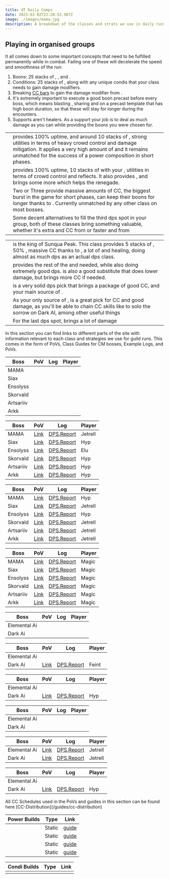 ```yaml
---
title: dT Daily Comps
date: 2023-02-02T22:20:53.987Z
image: ./images/mama.jpg
description: A breakdown of the classes and strats we use in daily runs
---
```


## Playing in organised groups

It all comes down to some important concepts that need to be fulfilled permanently while in combat. Failing one of these will decelerate the speed and smoothness of the run:

1. Boons: 25 stacks of <Boon name="Might"/>, <Boon name="Fury"/>, <Boon name="Quickness"/> and <Boon name="Alacrity"/>.
2. Conditions: 25 stacks of <Condition name="vulnerability"/>, along with any unique condis that your class needs to gain damage modifiers.
3. Breaking [CC bars](guides/cc-distribution) to gain the damage modifier from <Effect name="Exposed"/>.
4. It's extremely important to execute a good boon precast before every boss, which means blasting <Boon name="Might"/>, sharing <Boon name="Quickness"/> and <Boon name="Alacrity"/> on a precast template that has high boon duration, so that these will stay for longer during the encounters.
5. Supports aren't healers. As a support your job is to deal as much damage as you can while providing the boons you were chosen for.

<Divider text="Compositions"/>

<Card title="Shattered Observatory and Nightmare CM">

|                                                                                                   |                                                                                                                                                                                                                                                                                                                                                                                              |
|---------------------------------------------------------------------------------------------------|----------------------------------------------------------------------------------------------------------------------------------------------------------------------------------------------------------------------------------------------------------------------------------------------------------------------------------------------------------------------------------------------|
| <Specialization name="Renegade" disableText/>                                                     | <BuildLink build="Power Renegade" specialization="Renegade"/> provides 100% <Boon name="Alacrity"/> uptime, and around 10 stacks of <Boon name="Might"/>, strong utilities in terms of heavy crowd control and damage mitigation. It applies a very high amount of <Condition name="vulnerability"/> and it remains unmatched for the success of a power composition in short phases.  <br/> |
| <Specialization name="Scrapper" disableText/>                                                     | <BuildLink build="Quickness Scrapper"  specialization="Scrapper"/> provides 100% <Boon name="Quickness"/> uptime, 10 stacks of <Boon name="Might"/> with your <Skill name="Blast Gyro"/> , utilities in terms of crowd control and reflects. It also provides <Skill name="Superspeed"/>, and brings some more <Condition name="vulnerability"/> which helps the renegade.<br/>              |
| <Specialization name="Soulbeast" disableText/>                                                    | Two or Three <BuildLink build="Soulbeast"  specialization="Soulbeast"/> provide massive amounts of CC, the biggest burst in the game for short phases, can keep their boons for longer thanks to <Trait name="Essence of Speed"/>. Currently unmatched by any other class on most bosses.                                                                                                    |
| <Specialization name="Bladesworn" disableText/> <Specialization name="Dragonhunter" disableText/> | Some decent alternatives to fill the third dps spot in your group, both of these classes bring something valuable, whether it's extra <Boon name="Quickness"/> and CC from <BuildLink build="Bladesworn"  specialization="Bladesworn"/> or faster <Condition name="vulnerability"/> and <Boon name="Aegis"/> from <BuildLink build="Dragonhunter"  specialization="Dragonhunter"/>           |

</Card>

<Card title="Sunqua Peak CM">

|                                                                                           |                                                                                                                                                                                                                                                                                                                                                      |
|-------------------------------------------------------------------------------------------|------------------------------------------------------------------------------------------------------------------------------------------------------------------------------------------------------------------------------------------------------------------------------------------------------------------------------------------------------|
| <Specialization name="Specter" disableText/>                                              | <BuildLink build="AlacShare Specter" specialization="Specter"/> is the king of Sunqua Peak. This class provides 5 stacks of <Boon name="Might"/>, 50% <Boon name="Alacrity"/>, massive CC thanks to <Skill name="Basilisk Venom"/>, a lot of <Condition name="vulnerability"/> and healing, doing almost as much dps as an actual dps class.   <br/> |
| <Specialization name="Mirage" disableText/> <Specialization name="Renegade" disableText/> | <BuildLink build="Staxe Mirage"  specialization="Mirage"/> provides the rest of the <Boon name="Might"/> and <Boon name="Alacrity"/> needed, while also doing extremely good dps.<BuildLink build="AlacShare Renegade"  specialization="Renegade"/> is also a good substitute that does lower damage, but brings more CC if needed.<br/>             |
| <br/> <Specialization name="Harbinger" disableText/>                                      | <BuildLink build="Condition Harbinger"  specialization="Harbinger"/> is a very solid dps pick that brings a package of good CC, <Boon name="Might"/> and your main source of <Condition name="vulnerability"/>.                                                                                                                                      |
| <Specialization name="Firebrand" disableText/>                                            | As your only source of <Boon name="Quickness"/>, <BuildLink build="Quickness Firebrand"  specialization="Firebrand"/> is a great pick for CC and good damage, as you'll be able to chain CC skills like <Skill name="Sanctuary"/> to solo the  sorrow on Dark AI, among other useful things                                                          |
| <Specialization name="Soulbeast" disableText/>                                            | For the last dps spot, <BuildLink build="Hybrid Soulbeast"  specialization="Soulbeast"/> brings a lot of damage                                                                                                                                                                                                                                      |

</Card>

<Divider text="Useful Links"/>
In this section you can find links to different parts of the site with information relevant to each class and strategies we use for guild runs. This comes in the form of PoVs, Class Guides for CM bosses, Example Logs, and PoVs.

<Grid>
<GridItem sm="8">
<Card title="Example Power PoVs + Logs">

<Tabs>
<Tab specialization="Renegade">

| Boss         | PoV                                  | Log                                                        | Player |
|--------------|--------------------------------------|------------------------------------------------------------|--------|
| MAMA         |                                      |                                                            |        |
| Siax         |                                      |                                                            |        |
| Ensolyss     |                                      |                                                            |        |
| Skorvald     |                                      |                                                            |        |
| Artsariiv    |                                      |                                                            |        |
| Arkk         |                                      |                                                            |        |

</Tab>

<Tab specialization="Scrapper">

| Boss         | PoV | Log | Player |
|--------------|-----|-----|--------|
| MAMA         | [Link](https://youtu.be/xEHSN4uoyaM) | [DPS.Report](https://dps.report/p2jZ-20230226-153044_mama) | Jetrell |
| Siax         | [Link](https://youtu.be/cN_fLBIaAhA) | [DPS.Report](https://dps.report/bYKc-20230226-154315_siax) | Hyp |
| Ensolyss     | [Link](https://youtu.be/kTTD3RrMIlI) | [DPS.Report](https://dps.report/qwmP-20221215-182717_enso) | Elu |
| Skorvald     | [Link](https://youtu.be/l-BeKbgeL8s) | [DPS.Report](https://dps.report/Lskf-20230217-222859_skor) | Hyp   |
| Artsariiv    | [Link](https://youtu.be/qhCSGO0cZ0o?t=139) | [DPS.Report](https://dps.report/3zj4-20221117-203459_arriv) | Hyp   |
| Arkk         | [Link](https://youtu.be/uaC9y-1G6Us) | [DPS.Report](https://dps.report/Assu-20230221-212418_arkk) | Hyp   |

</Tab>

<Tab specialization="Soulbeast">

| Boss         | PoV | Log | Player |
|--------------|-----|-----|--------|
| MAMA         | [Link](https://youtu.be/90pdA_RXrZg) | [DPS.Report](https://dps.report/N9pA-20230221-222004_mama) | Hyp |
| Siax         | [Link](https://youtu.be/vznqacW_-mU) | [DPS.Report](https://dps.report/bYKc-20230226-154315_siax) | Jetrell |
| Ensolyss     | [Link](https://youtu.be/0aW6haE4vhI) | [DPS.Report](https://dps.report/BJD5-20230226-165007_enso) | Hyp |
| Skorvald     | [Link](https://youtu.be/NG7OX2ZLyQU) | [DPS.Report](https://dps.report/tdg5-20230217-223427_skor) | Jetrell |
| Artsariiv    | [Link](https://youtu.be/8bQUWBhMaHo) | [DPS.Report](https://dps.report/DnoQ-20230127-005234_arriv) | Jetrell |
| Arkk         | [Link](https://youtu.be/VJOA0w7c_rw?t=200) | [DPS.Report](https://dps.report/yEY8-20221117-234757_arkk) | Jetrell |

</Tab>
<Tab specialization="Dragonhunter">

| Boss         | PoV | Log | Player |
|--------------|-----|-----|--------|
| MAMA         | [Link](https://youtu.be/JAL9VH6TYkI?t=286) | [DPS.Report](https://dps.report/yIZv-20230221-233753_mama) | Magic   |
| Siax         | [Link](https://youtu.be/JAL9VH6TYkI?t=341) | [DPS.Report](https://dps.report/fw1V-20230221-234248_siax) | Magic   |
| Ensolyss     | [Link](https://youtu.be/JAL9VH6TYkI?t=387) | [DPS.Report](https://dps.report/PFOU-20230221-234625_enso) | Magic   |
| Skorvald     | [Link](https://youtu.be/JAL9VH6TYkI) | [DPS.Report](https://dps.report/w6Vw-20230221-220014_skor) | Magic   |
| Artsariiv    | [Link](https://youtu.be/JAL9VH6TYkI?t=82) | [DPS.Report](https://dps.report/Eb5h-20230221-221859_arriv) | Magic   |
| Arkk         | [Link](https://youtu.be/JAL9VH6TYkI?t=164) | [DPS.Report](https://dps.report/sKwF-20230221-224208_arkk) | Magic   |

</Tab>
</Tabs>

</Card>

<Card title="Example Condi PoVs + Logs">

<Tabs>
<Tab specialization="Renegade">

| Boss         | PoV | Log | Player |
|--------------|-----|-----|--------|
| Elemental Ai |     |     |        |
| Dark Ai      |     |     |        |

</Tab>

<Tab specialization="Mirage">

| Boss         | PoV | Log | Player |
|--------------|-----|-----|--------|
| Elemental Ai | | | |
| Dark Ai      | [Link](https://youtu.be/VI3ZbbNrwzk) | [DPS.Report](https://dps.report/lwZE-20221206-215756_ai) | Feint |

</Tab>

<Tab specialization="Specter">

| Boss         | PoV | Log | Player |
|--------------|-----|-----|--------|
| Elemental Ai |     |     |        |
| Dark Ai      | [Link](https://youtu.be/_3PUmCnd2Yw) | [DPS.Report](https://dps.report/NoFh-20220918-213603_ai) | Hyp |

</Tab>

<Tab specialization="Firebrand">

| Boss         | PoV | Log | Player |
|--------------|-----|-----|--------|
| Elemental Ai |     |     |        |
| Dark Ai      |     |     |        |

</Tab>
<Tab specialization="Soulbeast">

| Boss         | PoV | Log | Player |
|--------------|-----|-----|--------|
| Elemental Ai | [Link](https://youtu.be/gG1vvlHn4kM) | [DPS.Report](https://dps.report/9nHZ-20220924-222032_ai) | Jetrell |
| Dark Ai      | [Link](https://youtu.be/ewdKTjtD4AY) | [DPS.Report](https://dps.report/NoFh-20220918-213603_ai) | Jetrell |

</Tab>
<Tab specialization="Harbinger">

| Boss         | PoV | Log | Player |
|--------------|-----|-----|--------|
| Elemental Ai |     |     |        |
| Dark Ai      | [Link](https://youtu.be/fdGXM_aYVAo) | [DPS.Report](https://dps.report/8iUH-20221107-000901_ai) | Hyp |

</Tab>
</Tabs>
</Card>
</GridItem>

<GridItem sm="4">
<Card title="CC Distribution">
All CC Schedules used in the PoVs and guides in this section can be found here [CC-Distribution](/guides/cc-distribution)
</Card>
<Card title="CM Profession Guides">

| Power Builds                                                          | Type   | Link                                                                                                  |
| --------------------------------------------------------------------- | ------ | ------------------------------------------------------- |
| <BuildLink build="Power Renegade" specialization="Renegade"/>         | Static | [guide](/cm-guides/revenant/power-renegade/static)      |
| <BuildLink build="Power Scrapper" specialization="Scrapper"/>         | Static | [guide](/cm-guides/revenant/power-scrapper/static)      |
| <BuildLink build="Power Soulbeast" specialization="Soulbeast"/>       | Static | [guide](/cm-guides/ranger/power-soulbeast/static)       |
| <BuildLink build="Power Dragonhunter" specialization="Dragonhunter"/> | Static | [guide](/cm-guides/guardian/power-dragonhunter/static)  |


| Condi Builds                                                          | Type   | Link                                                                                                  |
| --------------------------------------------------------------------- | ------ | ------------------------------------------------------- |
| | | |

</Card>
</GridItem>
</Grid>
